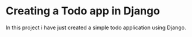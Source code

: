 # Creating a Todo app in Django
In this project i have just created a simple todo application using Django.

